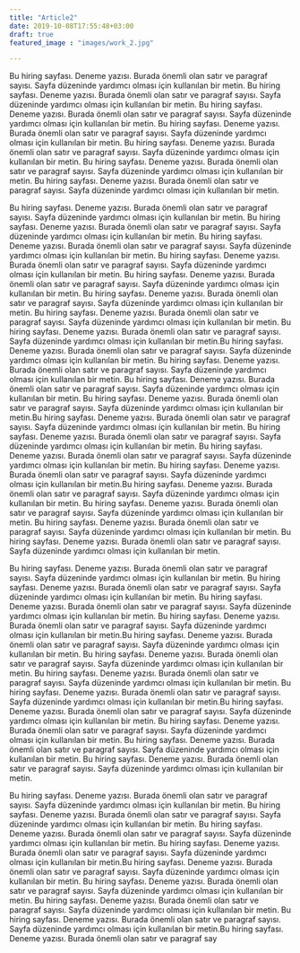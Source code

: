 ```yaml
---
title: "Article2"
date: 2019-10-08T17:55:48+03:00
draft: true
featured_image : "images/work_2.jpg"

---
```

Bu hiring sayfası. Deneme yazısı. Burada önemli olan satır ve paragraf sayısı. Sayfa düzeninde yardımcı olması için kullanılan bir metin. Bu hiring sayfası. Deneme yazısı. Burada önemli olan satır ve paragraf sayısı. Sayfa düzeninde yardımcı olması için kullanılan bir metin. Bu hiring sayfası. Deneme yazısı. Burada önemli olan satır ve paragraf sayısı. Sayfa düzeninde yardımcı olması için kullanılan bir metin. Bu hiring sayfası. Deneme yazısı. Burada önemli olan satır ve paragraf sayısı. Sayfa düzeninde yardımcı olması için kullanılan bir metin. Bu hiring sayfası. Deneme yazısı. Burada önemli olan satır ve paragraf sayısı. Sayfa düzeninde yardımcı olması için kullanılan bir metin. Bu hiring sayfası. Deneme yazısı. Burada önemli olan satır ve paragraf sayısı. Sayfa düzeninde yardımcı olması için kullanılan bir metin. Bu hiring sayfası. Deneme yazısı. Burada önemli olan satır ve paragraf sayısı. Sayfa düzeninde yardımcı olması için kullanılan bir metin.

Bu hiring sayfası. Deneme yazısı. Burada önemli olan satır ve paragraf sayısı. Sayfa düzeninde yardımcı olması için kullanılan bir metin. Bu hiring sayfası. Deneme yazısı. Burada önemli olan satır ve paragraf sayısı. Sayfa düzeninde yardımcı olması için kullanılan bir metin. Bu hiring sayfası. Deneme yazısı. Burada önemli olan satır ve paragraf sayısı. Sayfa düzeninde yardımcı olması için kullanılan bir metin. Bu hiring sayfası. Deneme yazısı. Burada önemli olan satır ve paragraf sayısı. Sayfa düzeninde yardımcı olması için kullanılan bir metin. Bu hiring sayfası. Deneme yazısı. Burada önemli olan satır ve paragraf sayısı. Sayfa düzeninde yardımcı olması için kullanılan bir metin. Bu hiring sayfası. Deneme yazısı. Burada önemli olan satır ve paragraf sayısı. Sayfa düzeninde yardımcı olması için kullanılan bir metin. Bu hiring sayfası. Deneme yazısı. Burada önemli olan satır ve paragraf sayısı. Sayfa düzeninde yardımcı olması için kullanılan bir metin. Bu hiring sayfası. Deneme yazısı. Burada önemli olan satır ve paragraf sayısı. Sayfa düzeninde yardımcı olması için kullanılan bir metin.Bu hiring sayfası. Deneme yazısı. Burada önemli olan satır ve paragraf sayısı. Sayfa düzeninde yardımcı olması için kullanılan bir metin. Bu hiring sayfası. Deneme yazısı. Burada önemli olan satır ve paragraf sayısı. Sayfa düzeninde yardımcı olması için kullanılan bir metin. Bu hiring sayfası. Deneme yazısı. Burada önemli olan satır ve paragraf sayısı. Sayfa düzeninde yardımcı olması için kullanılan bir metin. Bu hiring sayfası. Deneme yazısı. Burada önemli olan satır ve paragraf sayısı. Sayfa düzeninde yardımcı olması için kullanılan bir metin.Bu hiring sayfası. Deneme yazısı. Burada önemli olan satır ve paragraf sayısı. Sayfa düzeninde yardımcı olması için kullanılan bir metin. Bu hiring sayfası. Deneme yazısı. Burada önemli olan satır ve paragraf sayısı. Sayfa düzeninde yardımcı olması için kullanılan bir metin. Bu hiring sayfası. Deneme yazısı. Burada önemli olan satır ve paragraf sayısı. Sayfa düzeninde yardımcı olması için kullanılan bir metin. Bu hiring sayfası. Deneme yazısı. Burada önemli olan satır ve paragraf sayısı. Sayfa düzeninde yardımcı olması için kullanılan bir metin.Bu hiring sayfası. Deneme yazısı. Burada önemli olan satır ve paragraf sayısı. Sayfa düzeninde yardımcı olması için kullanılan bir metin. Bu hiring sayfası. Deneme yazısı. Burada önemli olan satır ve paragraf sayısı. Sayfa düzeninde yardımcı olması için kullanılan bir metin. Bu hiring sayfası. Deneme yazısı. Burada önemli olan satır ve paragraf sayısı. Sayfa düzeninde yardımcı olması için kullanılan bir metin. Bu hiring sayfası. Deneme yazısı. Burada önemli olan satır ve paragraf sayısı. Sayfa düzeninde yardımcı olması için kullanılan bir metin.

Bu hiring sayfası. Deneme yazısı. Burada önemli olan satır ve paragraf sayısı. Sayfa düzeninde yardımcı olması için kullanılan bir metin. Bu hiring sayfası. Deneme yazısı. Burada önemli olan satır ve paragraf sayısı. Sayfa düzeninde yardımcı olması için kullanılan bir metin. Bu hiring sayfası. Deneme yazısı. Burada önemli olan satır ve paragraf sayısı. Sayfa düzeninde yardımcı olması için kullanılan bir metin. Bu hiring sayfası. Deneme yazısı. Burada önemli olan satır ve paragraf sayısı. Sayfa düzeninde yardımcı olması için kullanılan bir metin.Bu hiring sayfası. Deneme yazısı. Burada önemli olan satır ve paragraf sayısı. Sayfa düzeninde yardımcı olması için kullanılan bir metin. Bu hiring sayfası. Deneme yazısı. Burada önemli olan satır ve paragraf sayısı. Sayfa düzeninde yardımcı olması için kullanılan bir metin. Bu hiring sayfası. Deneme yazısı. Burada önemli olan satır ve paragraf sayısı. Sayfa düzeninde yardımcı olması için kullanılan bir metin. Bu hiring sayfası. Deneme yazısı. Burada önemli olan satır ve paragraf sayısı. Sayfa düzeninde yardımcı olması için kullanılan bir metin.Bu hiring sayfası. Deneme yazısı. Burada önemli olan satır ve paragraf sayısı. Sayfa düzeninde yardımcı olması için kullanılan bir metin. Bu hiring sayfası. Deneme yazısı. Burada önemli olan satır ve paragraf sayısı. Sayfa düzeninde yardımcı olması için kullanılan bir metin. Bu hiring sayfası. Deneme yazısı. Burada önemli olan satır ve paragraf sayısı. Sayfa düzeninde yardımcı olması için kullanılan bir metin. Bu hiring sayfası. Deneme yazısı. Burada önemli olan satır ve paragraf sayısı. Sayfa düzeninde yardımcı olması için kullanılan bir metin.

Bu hiring sayfası. Deneme yazısı. Burada önemli olan satır ve paragraf sayısı. Sayfa düzeninde yardımcı olması için kullanılan bir metin. Bu hiring sayfası. Deneme yazısı. Burada önemli olan satır ve paragraf sayısı. Sayfa düzeninde yardımcı olması için kullanılan bir metin. Bu hiring sayfası. Deneme yazısı. Burada önemli olan satır ve paragraf sayısı. Sayfa düzeninde yardımcı olması için kullanılan bir metin. Bu hiring sayfası. Deneme yazısı. Burada önemli olan satır ve paragraf sayısı. Sayfa düzeninde yardımcı olması için kullanılan bir metin.Bu hiring sayfası. Deneme yazısı. Burada önemli olan satır ve paragraf sayısı. Sayfa düzeninde yardımcı olması için kullanılan bir metin. Bu hiring sayfası. Deneme yazısı. Burada önemli olan satır ve paragraf sayısı. Sayfa düzeninde yardımcı olması için kullanılan bir metin. Bu hiring sayfası. Deneme yazısı. Burada önemli olan satır ve paragraf sayısı. Sayfa düzeninde yardımcı olması için kullanılan bir metin. Bu hiring sayfası. Deneme yazısı. Burada önemli olan satır ve paragraf sayısı. Sayfa düzeninde yardımcı olması için kullanılan bir metin.Bu hiring sayfası. Deneme yazısı. Burada önemli olan satır ve paragraf say
